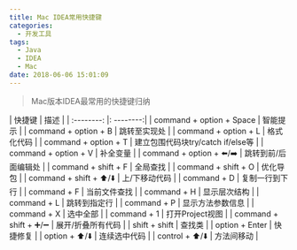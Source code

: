 ```yaml
---
title: Mac IDEA常用快捷键
categories: 
  - 开发工具
tags:
  - Java
  - IDEA
  - Mac
date: 2018-06-06 15:01:09
---
```


> Mac版本IDEA最常用的快捷键归纳

<!-- more -->

| 快捷键      |   描述  |
| :--------: |: --------:|
| command + option + Space  | 智能提示 |
| command + option + B  | 跳转至实现处 |
| command + option + L  | 格式化代码 |
| command + option + T  | 建立包围代码块try/catch if/else等 |
| command + option + V  | 补全变量 |
| command + option + ⬅️/➡️  | 跳转到前/后面编辑处 |
| command + shift + F  | 全局查找 |
| command + shift + O  | 优化导包 |
| command + shift + ⬆️/⬇️  | 上/下移动代码 |
| command + D  | 复制一行到下行 |
| command + F  | 当前文件查找 |
| command + H  | 显示层次结构 |
| command + L  | 跳转到指定行 |
| command + P  | 显示方法参数信息 |
| command + X  | 选中全部 |
| command + 1  | 打开Project视图 |
| command + shift + ➕/➖  | 展开/折叠所有代码 |
| shift + shift  | 查找类 |
| option + Enter  | 快捷修复 |
| option + ⬆️/⬇️ | 连续选中代码 |
| control + ⬆️/⬇️  | 方法间移动 |
